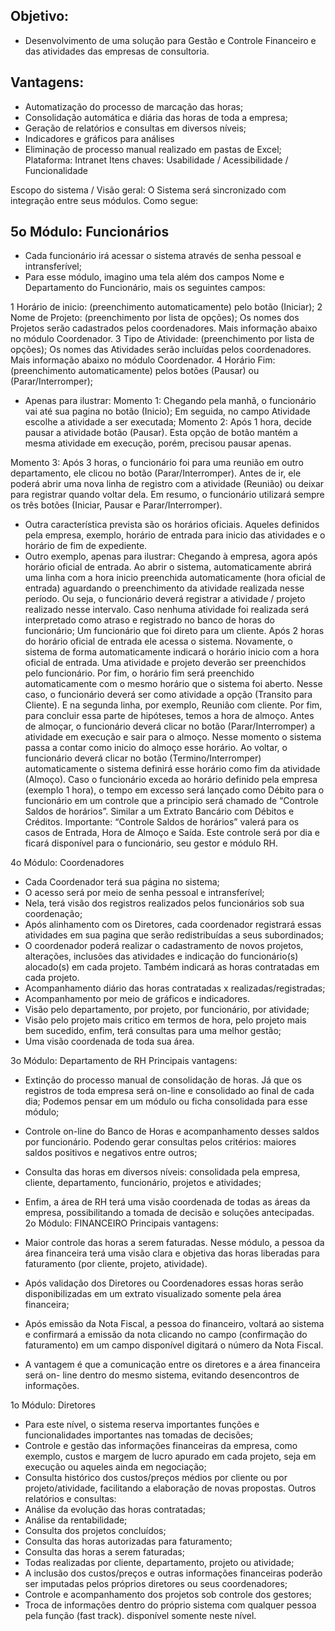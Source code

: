 ## Objetivo:
* Desenvolvimento de uma solução para Gestão e Controle Financeiro e das
atividades das empresas de consultoria.
## Vantagens:
* Automatização do processo de marcação das horas;
* Consolidação automática e diária das horas de toda a empresa;
* Geração de relatórios e consultas em diversos níveis;
* Indicadores e gráficos para análises
* Eliminação de processo manual realizado em pastas de Excel;
Plataforma:
Intranet
Itens chaves:
Usabilidade / Acessibilidade / Funcionalidade

Escopo do sistema / Visão geral:
O Sistema será sincronizado com integração entre seus módulos.
Como segue:
## 5o Módulo: Funcionários
* Cada funcionário irá acessar o sistema através de senha pessoal e intransferível;
* Para esse módulo, imagino uma tela além dos campos Nome e Departamento do
Funcionário, mais os seguintes campos:

1 Horário de inicio: (preenchimento automaticamente) pelo botão
(Iniciar);
2 Nome de Projeto: (preenchimento por lista de opções); Os nomes
dos Projetos serão cadastrados pelos coordenadores. Mais
informação abaixo no módulo Coordenador.
3 Tipo de Atividade: (preenchimento por lista de opções); Os
nomes das Atividades serão incluídas pelos coordenadores. Mais
informação abaixo no módulo Coordenador.
4 Horário Fim: (preenchimento automaticamente) pelos botões
(Pausar) ou (Parar/Interromper);

* Apenas para ilustrar:
Momento 1: Chegando pela manhã, o funcionário vai até sua pagina no botão
(Inicio); Em seguida, no campo Atividade escolhe a atividade a ser executada;
Momento 2: Após 1 hora, decide pausar a atividade botão (Pausar). Esta opção
de botão mantém a mesma atividade em execução, porém, precisou pausar
apenas.

Momento 3: Após 3 horas, o funcionário foi para uma reunião em outro
departamento, ele clicou no botão (Parar/Interromper). Antes de ir, ele poderá
abrir uma nova linha de registro com a atividade (Reunião) ou deixar para
registrar quando voltar dela.
Em resumo, o funcionário utilizará sempre os três botões (Iniciar, Pausar e
Parar/Interromper).
* Outra característica prevista são os horários oficiais. Aqueles definidos pela
empresa, exemplo, horário de entrada para inicio das atividades e o horário de
fim de expediente.
* Outro exemplo, apenas para ilustrar:
Chegando à empresa, agora após horário oficial de entrada. Ao abrir o sistema,
automaticamente abrirá uma linha com a hora inicio preenchida
automaticamente (hora oficial de entrada) aguardando o preenchimento da
atividade realizada nesse período. Ou seja, o funcionário deverá registrar a
atividade / projeto realizado nesse intervalo. Caso nenhuma atividade foi
realizada será interpretado como atraso e registrado no banco de horas do
funcionário;
Um funcionário que foi direto para um cliente. Após 2 horas do horário oficial
de entrada ele acessa o sistema. Novamente, o sistema de forma
automaticamente indicará o horário inicio com a hora oficial de entrada. Uma
atividade e projeto deverão ser preenchidos pelo funcionário. Por fim, o horário
fim será preenchido automaticamente com o mesmo horário que o sistema foi
aberto. Nesse caso, o funcionário deverá ser como atividade a opção (Transito
para Cliente). E na segunda linha, por exemplo, Reunião com cliente.
Por fim, para concluir essa parte de hipóteses, temos a hora de almoço.
Antes de almoçar, o funcionário deverá clicar no botão (Parar/Interromper) a
atividade em execução e sair para o almoço. Nesse momento o sistema passa a
contar como inicio do almoço esse horário.
Ao voltar, o funcionário deverá clicar no botão (Termino/Interromper)
automaticamente o sistema definirá esse horário como fim da atividade
(Almoço).
Caso o funcionário exceda ao horário definido pela empresa (exemplo 1 hora), o
tempo em excesso será lançado como Débito para o funcionário em um controle
que a principio será chamado de “Controle Saldos de horários”. Similar a um
Extrato Bancário com Débitos e Créditos.
Importante: “Controle Saldos de horários” valerá para os casos de Entrada, Hora
de Almoço e Saída. Este controle será por dia e ficará disponível para o
funcionário, seu gestor e módulo RH.

4o Módulo: Coordenadores
* Cada Coordenador terá sua página no sistema;
* O acesso será por meio de senha pessoal e intransferível;
* Nela, terá visão dos registros realizados pelos funcionários sob sua coordenação;
* Após alinhamento com os Diretores, cada coordenador registrará essas
atividades em sua pagina que serão redistribuídas a seus subordinados;
* O coordenador poderá realizar o cadastramento de novos projetos, alterações,
inclusões das atividades e indicação do funcionário(s) alocado(s) em cada
projeto. Também indicará as horas contratadas em cada projeto.
* Acompanhamento diário das horas contratadas x realizadas/registradas;
* Acompanhamento por meio de gráficos e indicadores.
* Visão pelo departamento, por projeto, por funcionário, por atividade;
* Visão pelo projeto mais critico em termos de hora, pelo projeto mais bem
sucedido, enfim, terá consultas para uma melhor gestão;
* Uma visão coordenada de toda sua área.

3o Módulo: Departamento de RH
Principais vantagens:
* Extinção do processo manual de consolidação de horas. Já que os registros de
toda empresa será on-line e consolidado ao final de cada dia;
Podemos pensar em um módulo ou ficha consolidada para esse módulo;
* Controle on-line do Banco de Horas e acompanhamento desses saldos por
funcionário. Podendo gerar consultas pelos critérios: maiores saldos positivos e
negativos entre outros;
* Consulta das horas em diversos níveis: consolidada pela empresa, cliente,
departamento, funcionário, projetos e atividades;
* Enfim, a área de RH terá uma visão coordenada de todas as áreas da empresa,
possibilitando a tomada de decisão e soluções antecipadas.
2o Módulo: FINANCEIRO
Principais vantagens:
* Maior controle das horas a serem faturadas. Nesse módulo, a pessoa da área
financeira terá uma visão clara e objetiva das horas liberadas para faturamento
(por cliente, projeto, atividade).
* Após validação dos Diretores ou Coordenadores essas horas serão
disponibilizadas em um extrato visualizado somente pela área financeira;
* Após emissão da Nota Fiscal, a pessoa do financeiro, voltará ao sistema e
confirmará a emissão da nota clicando no campo (confirmação do faturamento)
em um campo disponível digitará o número da Nota Fiscal.

* A vantagem é que a comunicação entre os diretores e a área financeira será on-
line dentro do mesmo sistema, evitando desencontros de informações.

1o Módulo: Diretores
* Para este nível, o sistema reserva importantes funções e funcionalidades
importantes nas tomadas de decisões;
* Controle e gestão das informações financeiras da empresa, como exemplo,
custos e margem de lucro apurado em cada projeto, seja em execução ou aqueles
ainda em negociação;
* Consulta histórico dos custos/preços médios por cliente ou por projeto/atividade,
facilitando a elaboração de novas propostas.
Outros relatórios e consultas:
* Análise da evolução das horas contratadas;
* Análise da rentabilidade;
* Consulta dos projetos concluídos;
* Consulta das horas autorizadas para faturamento;
* Consulta das horas a serem faturadas;
* Todas realizadas por cliente, departamento, projeto ou atividade;
* A inclusão dos custos/preços e outras informações financeiras poderão ser
imputadas pelos próprios diretores ou seus coordenadores;
* Controle e acompanhamento dos projetos sob controle dos gestores;
* Troca de informações dentro do próprio sistema com qualquer pessoa pela
função (fast track). disponível somente neste nível.
